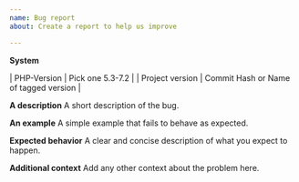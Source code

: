 ```yaml
---
name: Bug report
about: Create a report to help us improve

---
```


**System**

| PHP-Version | Pick one 5.3-7.2 |
| Project version | Commit Hash or Name of tagged version |

**A description**
A short description of the bug.

**An example**
A simple example that fails to behave as expected.

**Expected behavior**
A clear and concise description of what you expect to happen.

**Additional context**
Add any other context about the problem here.
